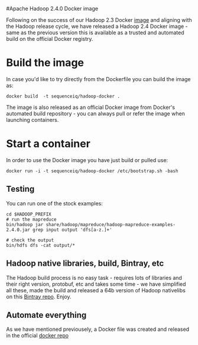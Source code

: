 #Apache Hadoop 2.4.0 Docker image

Following on the success of our Hadoop 2.3 Docker [image](https://registry.hub.docker.com/u/sequenceiq/hadoop-docker/) and aligning with the Hadoop release cycle, we have released a Hadoop 2.4 Docker image - same as the previous version this is available as a trusted and automated build on the official Docker registry.


# Build the image

In case you'd like to try directly from the Dockerfile you can build the image as:

```
docker build  -t sequenceiq/hadoop-docker .
```

The image is also released as an official Docker image from Docker's automated build repository - you can always pull or refer the image when launching containers.

# Start a container

In order to use the Docker image you have just build or pulled use:

```
docker run -i -t sequenceiq/hadoop-docker /etc/bootstrap.sh -bash
```

## Testing

You can run one of the stock examples:

```
cd $HADOOP_PREFIX
# run the mapreduce
bin/hadoop jar share/hadoop/mapreduce/hadoop-mapreduce-examples-2.4.0.jar grep input output 'dfs[a-z.]+'

# check the output
bin/hdfs dfs -cat output/*
```

## Hadoop native libraries, build, Bintray, etc

The Hadoop build process is no easy task - requires lots of libraries and their right version, protobuf, etc and takes some time - we have simplified all these, made the build and released a 64b version of Hadoop nativelibs on this [Bintray repo](https://bintray.com/sequenceiq/sequenceiq-bin/hadoop-native-64bit/2.4.0/view/files). Enjoy. 


## Automate everything

As we have mentioned previousely, a Docker file was created and released in the official [docker repo](https://registry.hub.docker.com/u/sequenceiq/hadoop-docker/)

